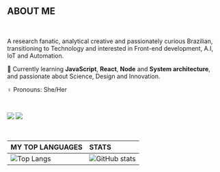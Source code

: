 <!-- <img src="images/banner_profile.png"></img> -->

<h2>  ABOUT ME </h2>
<br>
<p>
A research fanatic, analytical creative and passionately curious Brazilian, transitioning to Technology and interested in Front-end development, A.I, IoT and Automation.
 
:open_book:    Currently learning **JavaScript**, **React**, **Node** and **System architecture**, and passionate about Science, Design and Innovation.

:female_sign:    Pronouns:  She/Her
</p>
<br>
<p>
 <a href="https://www.linkedin.com/in/ellen-gomes-software-developer/"><img src="https://img.shields.io/badge/-LinkedIn-DBC2E0?style=for-the-badge&logo=Linkedin&logoColor=FFFFFF"/></a>
  <a href="mailto:ellen_gomes14@hotmail.com?subject=Hello%20Ellen%20Gomes"><img src="https://img.shields.io/badge/-Email-DBC2E0?style=for-the-badge&logo=gmail&logoColor=FFFFFF"/></a>
</p>

<br>

| MY TOP LANGUAGES  | STATS |
| :------------- | :------------- |
| ![Top Langs](https://github-readme-stats.vercel.app/api/top-langs/?username=EllenCGomes&hide_title=True&hide_border=True&layout=compact) | ![GitHub stats](https://github-readme-stats.vercel.app/api?username=EllenCGomes&hide_title=True&hide_border=True&show_icons=True&icon_color=000&text_color=BB7DC1&theme=material-palenight&bg_color=FFFFFF&hide=total,stars,earned) |









